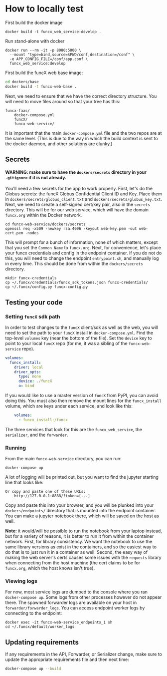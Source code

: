 # How to locally test
First build the docker image
```shell script
docker build -t funcx_web_service:develop .
```

Run stand-alone with docker 
```shell script
docker run --rm -it -p 8080:5000 \
  --mount "type=bind,source=$PWD/conf,destination=/conf" \
  -e APP_CONFIG_FILE=/conf/app.conf \
  funcx_web_service:develop
```
First build the funcX web base image:
```bash
cd dockers/base
docker build -t funcx-web-base .
```
Next, we need to ensure that we have the correct directory structure.  You will need to move files around so that your
tree has this:
```
funcx-faas/
    docker-compose.yml
    funcX/
    funcx-web-service/
```
It is important that the main `docker-compose.yml` file and the two repos are at the same level. (This is due to the
way in which the build context is sent to the docker daemon, and other solutions are clunky.)
## Secrets
#### **WARNING**: make sure to have the `dockers/secrets` directory in your `.gitignore` if it is not already.  
You'll need a few secrets for the app to work properly.  First, let's do the Globus secrets: the funcX Globus Confidential Client ID and Key.
Place them in `dockers/secrets/globus_client.txt` and `dockers/secrets/globus_key.txt`.  Next, we need to create a 
self-signed cert/key pair, also in the `secrets` directory.  This will be for our web service, which will have the
domain `funcx.org` within the Docker network.   
```
cd funcx-web-service/dockers/secrets
openssl req -x509 -newkey rsa:4096 -keyout web-key.pem -out web-cert.pem -nodes    
```  
This will prompt for a bunch of information, none of which matters, except that you set the `Common Name` to
`funcx.org`.  Next, for convenience, let's place your funcx credentials and config in the endpoint container. 
If you do not do this, you will need to change the endpoint `entrypoint.sh`, and manually log in every time.  This
should be done from within the `dockers/secrets` directory.  
```
mkdir funcx-credentials
cp ~/.funcx/credentials/funcx_sdk_tokens.json funcx-credentials/
cp ~/.funcx/config.py funcx-config.py 
```  
## Testing your code
### Setting `funcX` sdk path

In order to test changes to the `funcX` client/sdk as well as the web, you will need to set the path to your `funcX`
install in `docker-compose.yml`.  Find the top-level `volumes` key (near the bottom of the file).  Set the `device` key
to point to your local `funcX` repo (for me, it was a sibling of the `funcx-web-service` repo).    
```yaml
volumes:
  funcx_install:
    driver: local
    driver_opts:
      type: none
      device: ./funcX
      o: bind
```  
If you would like to use a master version of `funcX` from PyPI, you can avoid doing this.  You must also then remove
the mount lines for the `funcx_install` volume, which are keys under each service, and look like this:
```yaml
    volumes:
      - funcx_install:/funcx
```
The three services that look for this are the `funcx_web_service`, the `serializer`, and the `forwarder`.  

### Running

From the main `funcx-web-service` directory, you can run:
```
docker-compose up
```
A lot of logging will be printed out, but you want to find the jupyter starting line that looks like:
```
Or copy and paste one of these URLs:
    http://127.0.0.1:8888/?token=[...]
```
Copy and paste this into your browser, and you will be plunked into your `dockers/endpoints/` directory that is
mounted into the endpoint container.  You can make a jupyter notebook there, which will be saved on the host as well.

**Note:** it would/will be possible to run the notebook from your laptop instead, but for a variety of reasons, it is
better to run it from within the container network.  First, for library consistency.  We want the notebook to use the
same library versions as exist in the containers, and so the easiest way to do that is to just run it in a
container as well.  Second, the easy way of making the web server's certs causes some issues with the `requests`
library when connecting from the host machine (the cert claims to be for `funcx.org`, which the host knows isn't true).

### Viewing logs
For now, most service logs are dumped to the console where you ran `docker-compose up`.  Some logs from other processes
however do not appear there.  The spawned forwarder logs are available on your host in `forwarder/forwarder_logs`.  You
can access endpoint worker logs by connecting to the endpoint:
```
docker exec -it funcx-web-service_endpoints_1 sh
cd ~/.funcx/default/worker_logs
```

## Updating requirements
If any requirements in the API, Forwarder, or Serializer change, make sure to update the appropriate requirements
file and then next time: 
```bash
docker-compose up --build
```
